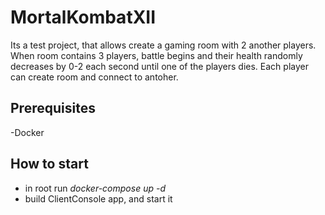 # MortalKombatXII

Its a test project, that allows create a gaming room with 2 another players. When room contains 3 players, battle begins and their health randomly decreases by 0-2 each second until one of the players dies. Each player can create room and connect to antoher.

## Prerequisites
-Docker

## How to start
- in root run *docker-compose up -d*
- build ClientConsole app, and start it
